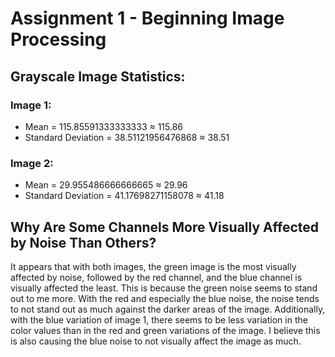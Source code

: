 # Assignment 1 - Beginning Image Processing

## Grayscale Image Statistics:
### Image 1:
- Mean = 115.85591333333333 ≈ 115.86
- Standard Deviation = 38.51121956476868 ≈ 38.51

### Image 2:
- Mean = 29.955486666666665 ≈ 29.96
- Standard Deviation = 41.17698271158078 ≈ 41.18

## Why Are Some Channels More Visually Affected by Noise Than Others?
It appears that with both images, the green image is the most visually affected by noise, followed by the red channel, and the blue
channel is visually affected the least. This is because the green noise seems to stand out to me more. With the red and especially the blue noise, the noise tends to not stand out as much against the darker areas of the image. Additionally, with the blue variation of image 1, there seems to be less variation in the color values than in the red and green variations of the image. I believe this is also causing the blue noise to not visually affect the image as much.